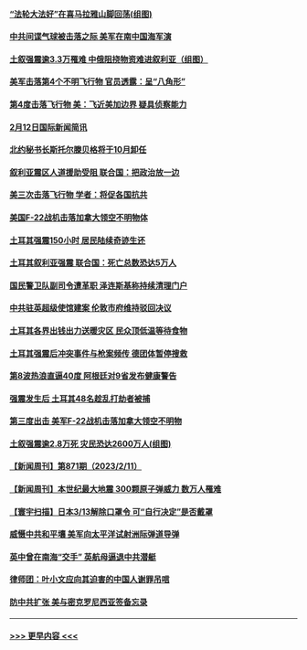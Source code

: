#### [“法轮大法好”在喜马拉雅山脚回荡(组图)](../pages/prog202/a103648121.md?t=02131843) 
#### [中共间谍气球被击落之际 美军在南中国海军演](../pages/prog202/a103648112.md?t=02131843) 
#### [土叙强震逾3.3万罹难 中俄阻挠物资难进叙利亚（组图）](../pages/prog202/a103647969.md?t=02131843) 
#### [美军击落第4个不明飞行物 官员透露：呈“八角形”](../pages/prog202/a103647938.md?t=02131843) 
#### [第4度击落飞行物 美：飞近美加边界 疑具侦察能力](../pages/prog202/a103647959.md?t=02131843) 
#### [2月12日国际新闻简讯](../pages/prog202/a103647855.md?t=02131843) 
#### [北约秘书长斯托尔滕贝格将于10月卸任](../pages/prog202/a103647854.md?t=02131843) 
#### [叙利亚震区人道援助受阻 联合国：把政治放一边](../pages/prog202/a103647852.md?t=02131843) 
#### [美三次击落飞行物 学者：将促各国抗共](../pages/prog202/a103647791.md?t=02131843) 
#### [美国F-22战机击落加拿大领空不明物体](../pages/prog202/a103647790.md?t=02131843) 
#### [土耳其强震150小时 居民陆续奇迹生还](../pages/prog202/a103647793.md?t=02131843) 
#### [土耳其叙利亚强震 联合国：死亡总数恐达5万人](../pages/prog202/a103647628.md?t=02131843) 
#### [国民警卫队副司令遭革职 泽连斯基称持续清理门户](../pages/prog202/a103647625.md?t=02131843) 
#### [中共驻英超级使馆建案 伦敦市府维持驳回决议](../pages/prog202/a103647603.md?t=02131843) 
#### [土耳其各界出钱出力送暖灾区 民众顶低温等待食物](../pages/prog202/a103647574.md?t=02131843) 
#### [土耳其强震后冲突事件与枪案频传 德团体暂停搜救](../pages/prog202/a103647562.md?t=02131843) 
#### [第8波热浪直逼40度 阿根廷对9省发布健康警告](../pages/prog202/a103647546.md?t=02131843) 
#### [强震发生后 土耳其48名趁乱打劫者被捕](../pages/prog202/a103647488.md?t=02131843) 
#### [第三度出击 美军F-22战机击落加拿大领空不明物](../pages/prog202/a103647458.md?t=02131843) 
#### [土叙强震逾2.8万死 灾民恐达2600万人(组图)](../pages/prog202/a103647372.md?t=02131843) 
#### [【新闻周刊】第871期（2023/2/11）](../pages/prog202/a103647369.md?t=02131843) 
#### [【新闻周刊】本世纪最大地震 300颗原子弹威力 数万人罹难](../pages/prog202/a103647358.md?t=02131843) 
#### [【寰宇扫描】日本3/13解除口罩令 可“自行决定”是否戴罩](../pages/prog202/a103647293.md?t=02131843) 
#### [威慑中共和平壤 美军向太平洋试射洲际弹道导弹](../pages/prog202/a103647081.md?t=02131843) 
#### [英中曾在南海“交手” 英航母逼退中共潜艇](../pages/prog202/a103647211.md?t=02131843) 
#### [律师团：叶小文应向其迫害的中国人谢罪吊唁](../pages/prog202/a103647137.md?t=02131843) 
#### [防中共扩张 美与密克罗尼西亚签备忘录](../pages/prog202/a103647157.md?t=02131843) 

----
#### [ >>> 更早内容 <<< ](../indexes/prog202-earlier.md)
